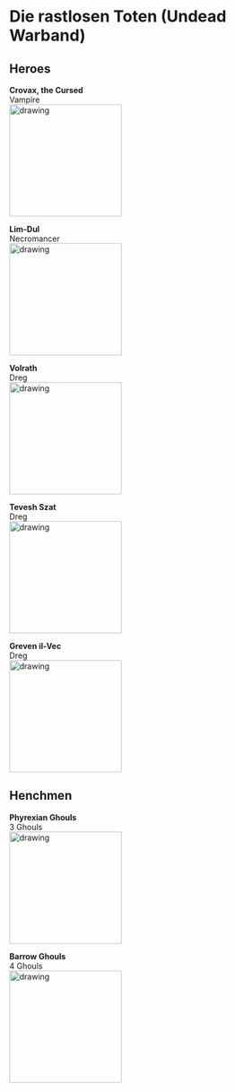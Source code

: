 # Die rastlosen Toten (Undead Warband)

## Heroes
**Crovax, the Cursed**  
Vampire  
<img src="Pics/IMG_20210529_122037.jpg" alt="drawing" width="200"/>

**Lim-Dul**  
Necromancer  
<img src="Pics/IMG_20210529_122026.jpg" alt="drawing" width="200"/>

**Volrath**  
Dreg  
<img src="Pics/IMG_20210529_121935.jpg" alt="drawing" width="200"/>

**Tevesh Szat**  
Dreg  
<img src="Pics/IMG_20210529_121958.jpg" alt="drawing" width="200"/>

**Greven il-Vec**  
Dreg  
<img src="Pics/IMG_20210529_121912.jpg" alt="drawing" width="200"/>

## Henchmen
**Phyrexian Ghouls**  
3 Ghouls  
<img src="Pics/IMG_20210529_122231.jpg" alt="drawing" width="200"/>

**Barrow Ghouls**  
4 Ghouls  
<img src="Pics/IMG_20210529_122124.jpg" alt="drawing" width="200"/>
